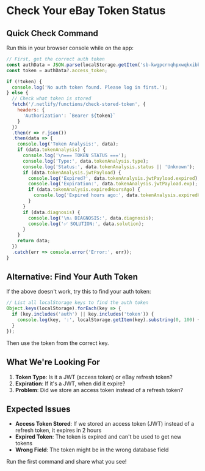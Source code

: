 # Check Your eBay Token Status

## Quick Check Command

Run this in your browser console while on the app:

```javascript
// First, get the correct auth token
const authData = JSON.parse(localStorage.getItem('sb-kwgpcrnqhpxwqkxibblw-auth-token'));
const token = authData?.access_token;

if (!token) {
  console.log('No auth token found. Please log in first.');
} else {
  // Check what token is stored
  fetch('/.netlify/functions/check-stored-token', {
    headers: {
      'Authorization': `Bearer ${token}`
    }
  })
  .then(r => r.json())
  .then(data => {
    console.log('Token Analysis:', data);
    if (data.tokenAnalysis) {
      console.log('\n=== TOKEN STATUS ===');
      console.log('Type:', data.tokenAnalysis.type);
      console.log('Status:', data.tokenAnalysis.status || 'Unknown');
      if (data.tokenAnalysis.jwtPayload) {
        console.log('Expired?', data.tokenAnalysis.jwtPayload.expired);
        console.log('Expiration:', data.tokenAnalysis.jwtPayload.exp);
        if (data.tokenAnalysis.expiredHoursAgo) {
          console.log('Expired hours ago:', data.tokenAnalysis.expiredHoursAgo);
        }
      }
      if (data.diagnosis) {
        console.log('\n⚠️ DIAGNOSIS:', data.diagnosis);
        console.log('✅ SOLUTION:', data.solution);
      }
    }
    return data;
  })
  .catch(err => console.error('Error:', err));
}
```

## Alternative: Find Your Auth Token

If the above doesn't work, try this to find your auth token:

```javascript
// List all localStorage keys to find the auth token
Object.keys(localStorage).forEach(key => {
  if (key.includes('auth') || key.includes('token')) {
    console.log(key, ':', localStorage.getItem(key).substring(0, 100) + '...');
  }
});
```

Then use the token from the correct key.

## What We're Looking For

1. **Token Type**: Is it a JWT (access token) or eBay refresh token?
2. **Expiration**: If it's a JWT, when did it expire?
3. **Problem**: Did we store an access token instead of a refresh token?

## Expected Issues

- **Access Token Stored**: If we stored an access token (JWT) instead of a refresh token, it expires in 2 hours
- **Expired Token**: The token is expired and can't be used to get new tokens
- **Wrong Field**: The token might be in the wrong database field

Run the first command and share what you see!